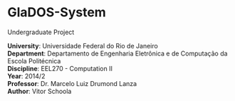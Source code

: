 # GlaDOS-System

Undergraduate Project  

<b>University</b>: Universidade Federal do Rio de Janeiro  
<b>Department</b>: Departamento de Engenharia Eletrônica e de Computação da Escola Politécnica  
<b>Discipline</b>: EEL270 - Computation II  
<b>Year</b>: 2014/2  
<b>Professor</b>: Dr. Marcelo Luiz Drumond Lanza  
<b>Author</b>: Vitor Schoola  
